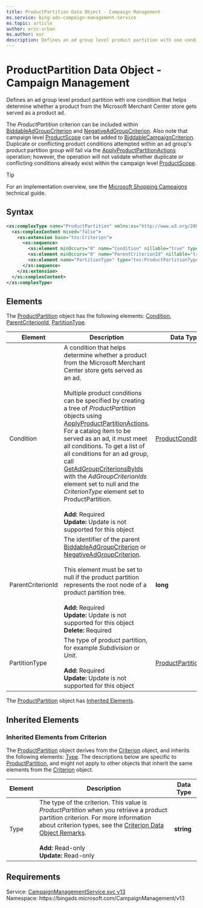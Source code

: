 ```yaml
---
title: ProductPartition Data Object - Campaign Management
ms.service: bing-ads-campaign-management-service
ms.topic: article
author: eric-urban
ms.author: eur
description: Defines an ad group level product partition with one condition that helps determine whether a product from the Microsoft Merchant Center store gets served as a product ad.
---
```

# ProductPartition Data Object - Campaign Management
Defines an ad group level product partition with one condition that helps determine whether a product from the Microsoft Merchant Center store gets served as a product ad.

The *ProductPartition* criterion can be included within [BiddableAdGroupCriterion](biddableadgroupcriterion.md) and [NegativeAdGroupCriterion](negativeadgroupcriterion.md). Also note that campaign level [ProductScope](productscope.md) can be added to [BiddableCampaignCriterion](biddablecampaigncriterion.md). Duplicate or conflicting product conditions attempted within an ad group's product partition group will fail via the [ApplyProductPartitionActions](applyproductpartitionactions.md) operation; however, the operation will not validate whether duplicate or conflicting conditions already exist within the campaign level [ProductScope](productscope.md).

> [!TIP]
> For an implementation overview, see the [Microsoft Shopping Campaigns](../guides/product-ads.md) technical guide.

## Syntax
```xml
<xs:complexType name="ProductPartition" xmlns:xs="http://www.w3.org/2001/XMLSchema">
  <xs:complexContent mixed="false">
    <xs:extension base="tns:Criterion">
      <xs:sequence>
        <xs:element minOccurs="0" name="Condition" nillable="true" type="tns:ProductCondition" />
        <xs:element minOccurs="0" name="ParentCriterionId" nillable="true" type="xs:long" />
        <xs:element name="PartitionType" type="tns:ProductPartitionType" />
      </xs:sequence>
    </xs:extension>
  </xs:complexContent>
</xs:complexType>
```

## <a name="elements"></a>Elements

The [ProductPartition](productpartition.md) object has the following elements: [Condition](#condition), [ParentCriterionId](#parentcriterionid), [PartitionType](#partitiontype).

|Element|Description|Data Type|
|-----------|---------------|-------------|
|<a name="condition"></a>Condition|A condition that helps determine whether a product from the Microsoft Merchant Center store gets served as an ad.<br/><br/>Multiple product conditions can be specified by creating a tree of *ProductPartition* objects using [ApplyProductPartitionActions](applyproductpartitionactions.md). For a catalog item to be served as an ad, it must meet all conditions. To get a list of all conditions for an ad group, call [GetAdGroupCriterionsByIds](getadgroupcriterionsbyids.md) with the *AdGroupCriterionIds* element set to null and the *CriterionType* element set to ProductPartition.<br/><br/>**Add:** Required<br/>**Update:** Update is not supported for this object|[ProductCondition](productcondition.md)|
|<a name="parentcriterionid"></a>ParentCriterionId|The identifier of the parent [BiddableAdGroupCriterion](biddableadgroupcriterion.md) or [NegativeAdGroupCriterion](negativeadgroupcriterion.md).<br/><br/>This element must be set to null if the product partition represents the root node of a product partition tree.<br/><br/>**Add:** Required<br/>**Update:** Update is not supported for this object<br/>**Delete:** Required|**long**|
|<a name="partitiontype"></a>PartitionType|The type of product partition, for example *Subdivision* or *Unit*.<br/><br/>**Add:** Required<br/>**Update:** Update is not supported for this object|[ProductPartitionType](productpartitiontype.md)|

The [ProductPartition](productpartition.md) object has [Inherited Elements](#inheritedelements).

## <a name="inheritedelements"></a>Inherited Elements

### <a name="inheritedelementscriterion"></a>Inherited Elements from Criterion
The [ProductPartition](productpartition.md) object derives from the [Criterion](criterion.md) object, and inherits the following elements: [Type](#type). The descriptions below are specific to [ProductPartition](productpartition.md), and might not apply to other objects that inherit the same elements from the [Criterion](criterion.md) object.  

|Element|Description|Data Type|
|-----------|---------------|-------------|
|<a name="type"></a>Type|The type of the criterion. This value is *ProductPartition* when you retrieve a product partition criterion. For more information about criterion types, see the [Criterion Data Object Remarks](criterion.md#remarks).<br/><br/>**Add:** Read-only<br/>**Update:** Read-only|**string**|

## Requirements
Service: [CampaignManagementService.svc v13](https://campaign.api.bingads.microsoft.com/Api/Advertiser/CampaignManagement/v13/CampaignManagementService.svc)  
Namespace: https\://bingads.microsoft.com/CampaignManagement/v13  

